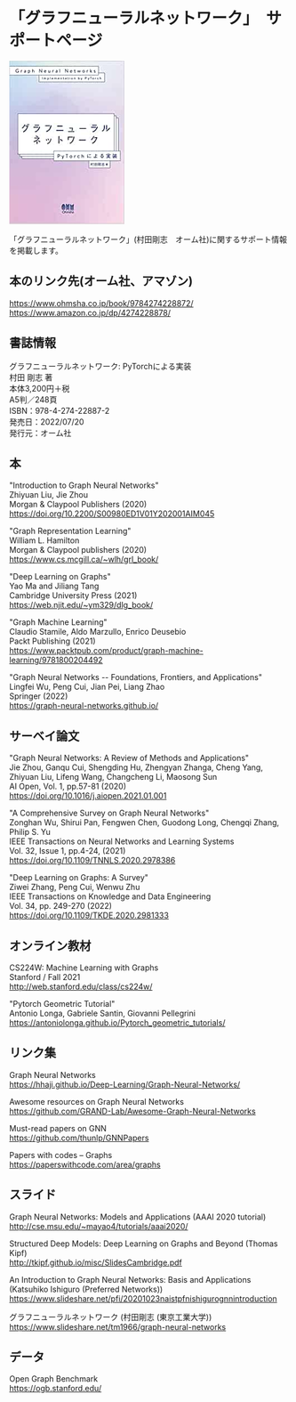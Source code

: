 # 「グラフニューラルネットワーク」　サポートページ
[![グラフニューラルネットワーク](/GNN.jpg)](https://www.amazon.co.jp/dp/4274228878/) 

「グラフニューラルネットワーク」(村田剛志　オーム社)に関するサポート情報を掲載します。

## 本のリンク先(オーム社、アマゾン) <br>
https://www.ohmsha.co.jp/book/9784274228872/ <br>
https://www.amazon.co.jp/dp/4274228878/ <br>

## 書誌情報 <br>
グラフニューラルネットワーク: PyTorchによる実装 <br>
村田 剛志 著 <br>
本体3,200円＋税 <br>
A5判／248頁 <br>
ISBN：978-4-274-22887-2 <br>
発売日：2022/07/20 <br>
発行元：オーム社 <br>


## 本
"Introduction to Graph Neural Networks"  
Zhiyuan Liu, Jie Zhou  
Morgan & Claypool Publishers (2020)  
https://doi.org/10.2200/S00980ED1V01Y202001AIM045

"Graph Representation Learning"  
William L. Hamilton  
Morgan & Claypool publishers (2020)  
https://www.cs.mcgill.ca/~wlh/grl_book/

"Deep Learning on Graphs"  
Yao Ma and Jiliang Tang  
Cambridge University Press (2021)  
https://web.njit.edu/~ym329/dlg_book/

"Graph Machine Learning"  
Claudio Stamile, Aldo Marzullo, Enrico Deusebio  
Packt Publishing (2021)  
https://www.packtpub.com/product/graph-machine-learning/9781800204492

"Graph Neural Networks -- Foundations, Frontiers, and Applications"  
Lingfei Wu, Peng Cui, Jian Pei, Liang Zhao  
Springer (2022)  
https://graph-neural-networks.github.io/

## サーベイ論文
"Graph Neural Networks: A Review of Methods and Applications"  
Jie Zhou, Ganqu Cui, Shengding Hu, Zhengyan Zhanga, Cheng Yang, Zhiyuan Liu, Lifeng Wang, Changcheng Li, Maosong Sun  
AI Open, Vol. 1, pp.57-81 (2020)  
https://doi.org/10.1016/j.aiopen.2021.01.001

"A Comprehensive Survey on Graph Neural Networks"  
Zonghan Wu, Shirui Pan, Fengwen Chen, Guodong Long, Chengqi Zhang, Philip S. Yu  
IEEE Transactions on Neural Networks and Learning Systems  
Vol. 32, Issue 1, pp.4-24, (2021)  
https://doi.org/10.1109/TNNLS.2020.2978386

"Deep Learning on Graphs: A Survey"  
Ziwei Zhang, Peng Cui, Wenwu Zhu  
IEEE Transactions on Knowledge and Data Engineering  
Vol. 34, pp. 249-270 (2022)  
https://doi.org/10.1109/TKDE.2020.2981333

## オンライン教材
CS224W: Machine Learning with Graphs  
Stanford / Fall 2021  
http://web.stanford.edu/class/cs224w/

"Pytorch Geometric Tutorial"  
Antonio Longa, Gabriele Santin, Giovanni Pellegrini  
https://antoniolonga.github.io/Pytorch_geometric_tutorials/

## リンク集
Graph Neural Networks  
https://hhaji.github.io/Deep-Learning/Graph-Neural-Networks/

Awesome resources on Graph Neural Networks  
https://github.com/GRAND-Lab/Awesome-Graph-Neural-Networks

Must-read papers on GNN  
https://github.com/thunlp/GNNPapers

Papers with codes – Graphs  
https://paperswithcode.com/area/graphs

## スライド
Graph Neural Networks: Models and Applications (AAAI 2020 tutorial)  
http://cse.msu.edu/~mayao4/tutorials/aaai2020/

Structured Deep Models: Deep Learning on Graphs and Beyond (Thomas Kipf)  
http://tkipf.github.io/misc/SlidesCambridge.pdf

An Introduction to Graph Neural Networks: Basis and Applications (Katsuhiko Ishiguro (Preferred Networks))  
https://www.slideshare.net/pfi/20201023naistpfnishigurognnintroduction

グラフニューラルネットワーク (村田剛志 (東京工業大学))  
https://www.slideshare.net/tm1966/graph-neural-networks

## データ
Open Graph Benchmark  
https://ogb.stanford.edu/

